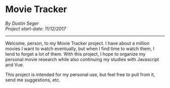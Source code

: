 # Movie Tracker

*By Dustin Seger*  
*Project start-date: 11/12/2017*

---

Welcome, person, to my Movie Tracker project. I have about a million movies I want to watch eventually, but when I find time to watch them, I tend to forget a lot of them. With this project, I hope to organize my personal movie research while also continuing my studies with Javascript and Vue.

This project is intended for my personal use, but feel free to pull from it, send me suggestions, etc.
